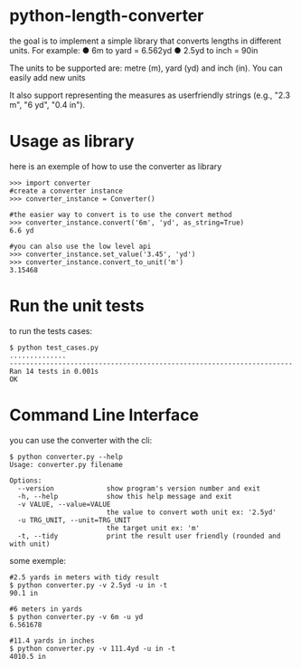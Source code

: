 python-length-converter
=======================
the goal is to implement a simple library that converts lengths in different units. For example:
    ● 6m to yard = 6.562yd 
    ● 2.5yd to inch = 90in

The units to be supported are: metre (m), yard (yd) and inch (in). You can easily add new units

It also support representing the measures as user­friendly strings (e.g., "2.3 m", "6 yd", "0.4 in").

Usage as library
=================
here is an exemple of how to use the converter as library
    
    >>> import converter 
    #create a converter instance
    >>> converter_instance = Converter()
    
    #the easier way to convert is to use the convert method
    >>> converter_instance.convert('6m', 'yd', as_string=True)
    6.6 yd
    
    #you can also use the low level api
    >>> converter_instance.set_value('3.45', 'yd')
    >>> converter_instance.convert_to_unit('m')
    3.15468

Run the unit tests
====================
to run the tests cases:
    
    $ python test_cases.py
    ..............
    ----------------------------------------------------------------------
    Ran 14 tests in 0.001s
    OK

Command Line Interface
========================
you can use the converter with the cli:

    $ python converter.py --help
    Usage: converter.py filename
    
    Options:
      --version             show program's version number and exit
      -h, --help            show this help message and exit
      -v VALUE, --value=VALUE
                            the value to convert woth unit ex: '2.5yd'
      -u TRG_UNIT, --unit=TRG_UNIT
                            the target unit ex: 'm'
      -t, --tidy            print the result user friendly (rounded and with unit)

some exemple:
    
    #2.5 yards in meters with tidy result
    $ python converter.py -v 2.5yd -u in -t
    90.1 in
    
    #6 meters in yards
    $ python converter.py -v 6m -u yd
    6.561678 
    
    #11.4 yards in inches 
    $ python converter.py -v 111.4yd -u in -t
    4010.5 in
    
